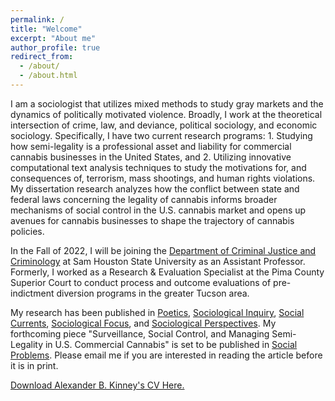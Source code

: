 ```yaml
---
permalink: /
title: "Welcome"
excerpt: "About me"
author_profile: true
redirect_from: 
  - /about/
  - /about.html
---
```



I am a sociologist that utilizes mixed methods to study gray markets and the dynamics of politically motivated violence. Broadly, I work at the theoretical intersection of crime, law, and deviance, political sociology, and economic sociology. Specifically, I have two current research programs: 1. Studying how semi-legality is a professional asset and liability for commercial cannabis businesses in the United States, and 2. Utilizing innovative computational text analysis techniques to study the motivations for, and consequences of, terrorism, mass shootings, and human rights violations. My dissertation research analyzes how the conflict between state and federal laws concerning the legality of cannabis informs broader mechanisms of social control in the U.S. cannabis market and opens up avenues for cannabis businesses to shape the trajectory of cannabis policies.

In the Fall of 2022, I will be joining the [Department of Criminal Justice and Criminology](https://www.shsu.edu/academics/cj-crim/) at Sam Houston State University as an Assistant Professor. Formerly, I worked as a Research & Evaluation Specialist at the Pima County Superior Court to conduct process and outcome evaluations of pre-indictment diversion programs in the greater Tucson area. 

My research has been published in [Poetics](https://doi.org/10.1016/j.poetic.2018.05.001), [Sociological Inquiry](https://onlinelibrary.wiley.com/doi/full/10.1111/soin.12409), [Social Currents](https://journals.sagepub.com/doi/full/10.1177/2329496519880314), [Sociological Focus](https://www.tandfonline.com/doi/full/10.1080/00380237.2020.1845260), and [Sociological Perspectives](https://journals.sagepub.com/doi/full/10.1177/07311214211028616). My forthcoming piece "Surveillance, Social Control, and Managing Semi-Legality in U.S. Commercial Cannabis" is set to be published in [Social Problems](https://academic.oup.com/socpro). Please email me if you are interested in reading the article before it is in print.

[Download Alexander B. Kinney's CV Here.](https://www.alexanderkinney.com/files/CV21.pdf) 

